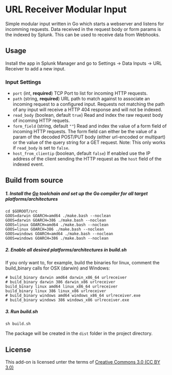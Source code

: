 # URL Receiver Modular Input

Simple modular input written in Go which starts a webserver and listens for incomming requests. Data received in the request body or form params is the indexed by Splunk. This can be used to receive data from Webhooks.

## Usage

Install the app in Splunk Manager and go to Settings -> Data Inputs -> URL Receiver to add a new input.

### Input Settings

- `port` (int, **required**)
TCP Port to list for incoming HTTP requests.
- `path` (string, **required**)
URL path to match against to associate an incoming request to a configured input. Requests not matching the path of any input will receive a HTTP 404 response and will not be indexed.
- `read_body` (boolean, default `true`)
Read and index the raw request body of incoming HTTP requets.
- `form_field` (string, default `""`)
Read and index the value of a form field of incoming HTTP requests. The form field can either be the value of a param of the decoded POST/PUT body (either url-encoded or multipart) or the value of the query string for a GET request. Note: This only works if `read_body` is set to `false`.
- `host_from_clientip` (boolean, default `false`)
If enabled use the IP address of the client sending the HTTP request as the `host` field of the indexed event.

## Build from source

##### 1. Install the [Go](http://golang.org/) toolchain and set up the Go compiler for all target platforms/architectures

```
cd $GOROOT/src
GOOS=darwin GOARCH=amd64 ./make.bash --noclean
GOOS=darwin GOARCH=386 ./make.bash --noclean
GOOS=linux GOARCH=amd64 ./make.bash --noclean
GOOS=linux GOARCH=386 ./make.bash --noclean
GOOS=windows GOARCH=amd64 ./make.bash --noclean
GOOS=windows GOARCH=386 ./make.bash --noclean
```

##### 2. Enable all desired platforms/architectures in build.sh

If you only want to, for example, build the binaries for linux, comment the build_binary calls for OSX (darwin) and Windows:

```
# build_binary darwin amd64 darwin_x86_64 urlreceiver
# build_binary darwin 386 darwin_x86 urlreceiver
build_binary linux amd64 linux_x86_64 urlreceiver
build_binary linux 386 linux_x86 urlreceiver
# build_binary windows amd64 windows_x86_64 urlreceiver.exe
# build_binary windows 386 windows_x86 urlreceiver.exe
```

##### 3. Run build.sh

```
sh build.sh
```

The package will be created in the `dist` folder in the project directory.

## License

This add-on is licensed unter the terms of [Creative Commons 3.0 (CC BY 3.0)](http://creativecommons.org/licenses/by/3.0/)


